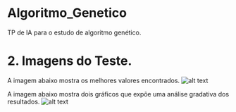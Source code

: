 # Algoritmo_Genetico
TP de IA para o estudo de algoritmo genético.

# 2. Imagens do Teste.
A imagem abaixo mostra os melhores valores encontrados.
![alt text](https://github.com/Samuel1s/Algoritmo_Genetico/blob/main/Images/Values.png)


A imagem abaixo mostra dois gráficos que expõe uma análise gradativa dos resultados.
![alt text](https://github.com/Samuel1s/Algoritmo_Genetico/blob/main/Images/Graph.png)